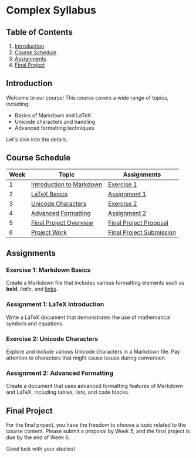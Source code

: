 # Complex Syllabus

## Table of Contents

1. [Introduction](#introduction)
2. [Course Schedule](#course-schedule)
3. [Assignments](#assignments)
4. [Final Project](#final-project)

## Introduction

Welcome to our course! This course covers a wide range of topics, including:

- Basics of Markdown and LaTeX
- Unicode characters and handling
- Advanced formatting techniques

Let's dive into the details.

## Course Schedule

| Week | Topic                        | Assignments               |
|------|------------------------------|---------------------------|
| 1    | [Introduction to Markdown](#introduction-to-markdown) | [Exercise 1](#exercise-1-markdown-basics)                |
| 2    | [LaTeX Basics](#latex-basics) | [Assignment 1](#assignment-1-latex-introduction)              |
| 3    | [Unicode Characters](#unicode-characters) | [Exercise 2](#exercise-2-unicode-characters)                |
| 4    | [Advanced Formatting](#advanced-formatting) | [Assignment 2](#assignment-2-advanced-formatting)              |
| 5    | [Final Project Overview](#final-project-overview) | [Final Project Proposal](#final-project-proposal)   |
| 6    | [Project Work](#project-work) | [Final Project Submission](#final-project-submission) |

## Assignments

### Exercise 1: Markdown Basics

Create a Markdown file that includes various formatting elements such as **bold**, *italic*, and [links](https://example.com).

### Assignment 1: LaTeX Introduction

Write a LaTeX document that demonstrates the use of mathematical symbols and equations.

### Exercise 2: Unicode Characters

Explore and include various Unicode characters in a Markdown file. Pay attention to characters that might cause issues during conversion.

### Assignment 2: Advanced Formatting

Create a document that uses advanced formatting features of Markdown and LaTeX, including tables, lists, and code blocks.

## Final Project

For the final project, you have the freedom to choose a topic related to the course content. Please submit a proposal by Week 5, and the final project is due by the end of Week 6.

Good luck with your studies!